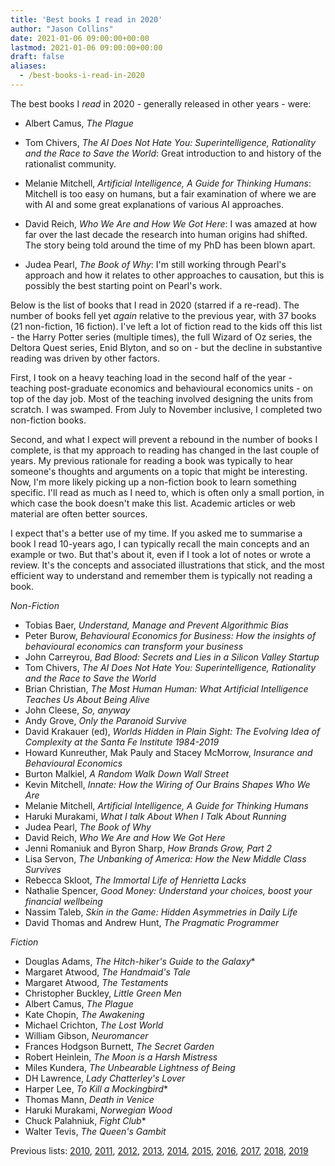 ```yaml
---
title: 'Best books I read in 2020'
author: "Jason Collins"
date: 2021-01-06 09:00:00+00:00
lastmod: 2021-01-06 09:00:00+00:00
draft: false
aliases:
  - /best-books-i-read-in-2020
---
```

The best books I <em>read</em> in 2020 - generally released in other years - were:

- Albert Camus, _The Plague_

- Tom Chivers, _The AI Does Not Hate You: Superintelligence, Rationality and the Race to Save the World_: Great introduction to and history of the rationalist community.
  
- Melanie Mitchell, _Artificial Intelligence, A Guide for Thinking Humans_: Mitchell is too easy on humans, but a fair examination of where we are with AI and some great explanations of various AI approaches.

- David Reich, _Who We Are and How We Got Here_: I was amazed at how far over the last decade the research into human origins had shifted. The story being told around the time of my PhD has been blown apart.

- Judea Pearl, _The Book of Why_: I'm still working through Pearl's approach and how it relates to other approaches to causation, but this is possibly the best starting point on Pearl's work.

Below is the list of books that I read in 2020 (starred if a re-read). The number of books fell yet _again_ relative to the previous year, with 37 books (21 non-fiction, 16 fiction). I've left a lot of fiction read to the kids off this list - the Harry Potter series (multiple times), the full Wizard of Oz series, the Deltora Quest series, Enid Blyton, and so on - but the decline in substantive reading was driven by other factors.

First, I took on a heavy teaching load in the second half of the year - teaching post-graduate economics and behavioural economics units - on top of the day job. Most of the teaching involved designing the units from scratch. I was swamped. From July to November inclusive, I completed two non-fiction books.

Second, and what I expect will prevent a rebound in the number of books I complete, is that my approach to reading has changed in the last couple of years. My previous rationale for reading a book was typically to hear someone's thoughts and arguments on a topic that might be interesting. Now, I'm more likely picking up a non-fiction book to learn something specific. I'll read as much as I need to, which is often only a small portion, in which case the book doesn't make this list. Academic articles or web material are often better sources.

I expect that's a better use of my time. If you asked me to summarise a book I read 10-years ago, I can typically recall the main concepts and an example or two. But that's about it, even if I took a lot of notes or wrote a review.  It's the concepts and associated illustrations that stick, and the most efficient way to understand and remember them is typically not reading a book.

*Non-Fiction*

- Tobias Baer, _Understand, Manage and Prevent Algorithmic Bias_
- Peter Burow, _Behavioural Economics for Business: How the insights of behavioural economics can transform your business_
- John Carreyrou, _Bad Blood: Secrets and Lies in a Silicon Valley Startup_
- Tom Chivers, _The AI Does Not Hate You: Superintelligence, Rationality and the Race to Save the World_
- Brian Christian, _The Most Human Human: What Artificial Intelligence Teaches Us About Being Alive_
- John Cleese, _So, anyway_
- Andy Grove, _Only the Paranoid Survive_
- David Krakauer (ed), _Worlds Hidden in Plain Sight: The Evolving Idea of Complexity at the Santa Fe Institute 1984-2019_
- Howard Kunreuther, Mak Pauly and Stacey McMorrow, _Insurance and Behavioural Economics_
- Burton Malkiel, _A Random Walk Down Wall Street_
- Kevin Mitchell, _Innate: How the Wiring of Our Brains Shapes Who We Are_
- Melanie Mitchell, _Artificial Intelligence, A Guide for Thinking Humans_
- Haruki Murakami, _What I talk About When I Talk About Running_
- Judea Pearl, _The Book of Why_
- David Reich, _Who We Are and How We Got Here_
- Jenni Romaniuk and Byron Sharp, _How Brands Grow, Part 2_
- Lisa Servon, _The Unbanking of America: How the New Middle Class Survives_
- Rebecca Skloot, _The Immortal Life of Henrietta Lacks_
- Nathalie Spencer, _Good Money: Understand your choices, boost your financial wellbeing_
- Nassim Taleb, _Skin in the Game: Hidden Asymmetries in Daily Life_
- David Thomas and Andrew Hunt, _The Pragmatic Programmer_

*Fiction*

- Douglas Adams, _The Hitch-hiker's Guide to the Galaxy_*
- Margaret Atwood, _The Handmaid's Tale_
- Margaret Atwood, _The Testaments_
- Christopher Buckley, _Little Green Men_
- Albert Camus, _The Plague_
- Kate Chopin, _The Awakening_
- Michael Crichton, _The Lost World_
- William Gibson, _Neuromancer_
- Frances Hodgson Burnett, _The Secret Garden_
- Robert Heinlein, _The Moon is a Harsh Mistress_
- Miles Kundera, _The Unbearable Lightness of Being_
- DH Lawrence, _Lady Chatterley's Lover_
- Harper Lee, _To Kill a Mockingbird_*
- Thomas Mann, _Death in Venice_
- Haruki Murakami, _Norwegian Wood_
- Chuck Palahniuk, _Fight Club_*
- Walter Tevis, _The Queen's Gambit_

Previous lists: [2010](/top-10-books-in-2010.md), [2011](/best-books-i-read-in-2011.md), [2012](/the-best-books-i-read-in-2012.md), [2013](/best-books-i-read-in-2013.md), [2014](/best-books-i-read-in-2014.md), [2015](/best-books-i-read-in-2015.md), [2016](/best-books-i-read-in-2016.md), [2017](/best-books-i-read-in-2017.md), [2018](/books-i-read-in-2018.md), [2019](/best-books-i-read-in-2019.md)
